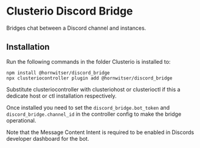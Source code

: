 Clusterio Discord Bridge
========================

Bridges chat between a Discord channel and instances.

Installation
------------

Run the following commands in the folder Clusterio is installed to:

    npm install @hornwitser/discord_bridge
    npx clusteriocontroller plugin add @hornwitser/discord_bridge

Substitute clusteriocontroller with clusteriohost or clusterioctl if this a dedicate host or ctl installation respectively.

Once installed you need to set the `discord_bridge.bot_token` and `discord_bridge.channel_id` in the controller config to make the bridge operational.

Note that the Message Content Intent is required to be enabled in Discords developer dashboard for the bot.
